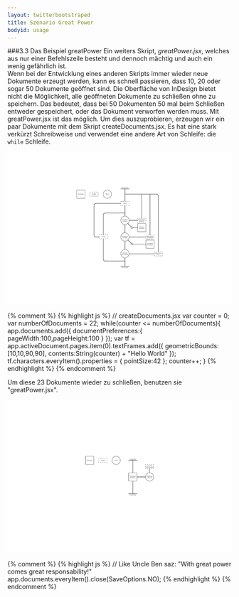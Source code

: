 ```yaml
---
layout: twitterbootstraped
title: Szenario Great Power
bodyid: usage
---
```


###<a name="10"></a>3.3 Das Beispiel greatPower
Ein weiters Skript, _greatPower.jsx_, welches aus nur einer Befehlszeile besteht und dennoch mächtig und auch ein wenig gefährlich ist.  
Wenn bei der Entwicklung eines anderen Skripts immer wieder neue Dokumente erzeugt werden, kann es schnell passieren, dass 10, 20 oder sogar 50 Dokumente geöffnet sind. Die Oberfläche von InDesign bietet nicht die Möglichkeit, alle geöffneten Dokumente zu schließen ohne zu speichern. Das bedeutet, dass bei 50 Dokumenten 50 mal beim Schließen entweder gespeichert, oder das Dokument verworfen werden muss. Mit greatPower.jsx ist das möglich. Um dies auszuprobieren, erzeugen wir ein paar Dokumente mit dem Skript createDocuments.jsx. Es hat eine stark verkürzt Schreibweise und verwendet eine andere Art von Schleife: die `while` Schleife.  

[![Algo create Doc](images/algocreatedoc_thumb.jpg)](images/algocreatedoc.jpg)  

<script src="https://gist.github.com/2651812.js"> </script>

{% comment %}
	{% highlight js %}
		// createDocuments.jsx
		var counter = 0;
		var numberOfDocuments = 22;
		while(counter <= numberOfDocuments){
		app.documents.add({
		    documentPreferences:{
		        pageWidth:100,pageHeight:100
		        }
		    });
		var tf = app.activeDocument.pages.item(0).textFrames.add({
		    geometricBounds:[10,10,90,90],
		    contents:String(counter) + "Hello World"
		    });
		tf.characters.everyItem().properties = {
		    pointSize:42
		    };
		counter++;
		}
	{% endhighlight %}
{% endcomment %}


Um diese 23 Dokumente wieder zu schließen, benutzen sie "greatPower.jsx".  

[![Algo Great Power](images/algogreatpower_thumb.jpg)](images/algogreatpower.jpg)  

<script src="https://gist.github.com/2651815.js"> </script>

{% comment %}
	{% highlight js %}
	// Like Uncle Ben saz: "With great power comes great responsability!"
	app.documents.everyItem().close(SaveOptions.NO);
	{% endhighlight %}
{% endcomment %}

